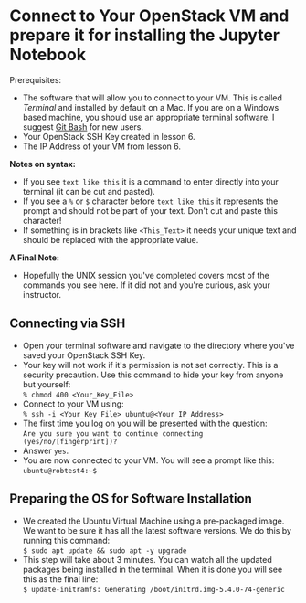 # Connect to Your OpenStack VM and prepare it for installing the Jupyter Notebook

Prerequisites: 
   * The software that will allow you to connect to your VM. This is called _Terminal_ and installed by default on a Mac. If you are on a Windows based machine, you should use an appropriate terminal software. I suggest [Git Bash](https://git-scm.com/downloads) for new users. 
   * Your OpenStack SSH Key created in lesson 6.
   * The IP Address of your VM from lesson 6. 

**Notes on syntax:**

   * If you see ```text like this``` it is a command to enter directly into your terminal (it can be cut and pasted).
   * If you see a ```%``` or ```$``` character before ```text like this``` it represents the prompt and should not be part of your text. Don't cut and paste this character!
   * If something is in brackets like ```<This_Text>``` it needs your unique text and should be replaced with the appropriate value.

**A Final Note:**
   * Hopefully the UNIX session you've completed covers most of the commands you see here. If it did not and you're curious, ask your instructor.  

## Connecting via SSH
   * Open your terminal software and navigate to the directory where you've saved your OpenStack SSH Key. 
   * Your key will not work if it's permission is not set correctly. This is a security precaution. Use this command to hide your key from anyone but yourself: <br>
   ```% chmod 400 <Your_Key_File>```
   * Connect to your VM using: <br>
   ```% ssh -i <Your_Key_File> ubuntu@<Your_IP_Address>```
   * The first time you log on you will be presented with the question: <br>
   ```Are you sure you want to continue connecting (yes/no/[fingerprint])?```
   * Answer ```yes```. 
   * You are now connected to your VM. You will see a prompt like this: <br>
   ```ubuntu@robtest4:~$```

## Preparing the OS for Software Installation
   * We created the Ubuntu Virtual Machine using a pre-packaged image. We want to be sure it has all the latest software versions. We do this by running this command: <br>
   ```$ sudo apt update && sudo apt -y upgrade```
   * This step will take about 3 minutes. You can watch all the updated packages being installed in the terminal. When it is done you will see this as the final line: <br>
   ```$ update-initramfs: Generating /boot/initrd.img-5.4.0-74-generic```

